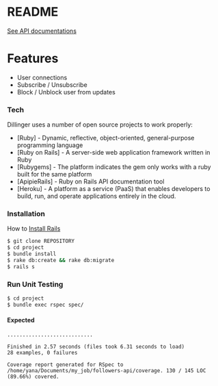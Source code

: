 # README

[See API documentations](https://followers-api.herokuapp.com/)

# Features

  - User connections
  - Subscribe / Unsubscribe
  - Block / Unblock user from updates

### Tech

Dillinger uses a number of open source projects to work properly:

* [Ruby] - Dynamic, reflective, object-oriented, general-purpose programming language
* [Ruby on Rails] - A server-side web application framework written in Ruby
* [Rubygems] - The platform indicates the gem only works with a ruby built for the same platform
* [ApipieRails] - Ruby on Rails API documentation tool
* [Heroku] - A platform as a service (PaaS) that enables developers to build, run, and operate applications entirely in the cloud.

### Installation

How to [Install Rails](http://installrails.com/)

```sh
$ git clone REPOSITORY
$ cd project
$ bundle install
$ rake db:create && rake db:migrate
$ rails s
```

### Run Unit Testing

```sh
$ cd project
$ bundle exec rspec spec/
```

#### Expected
```
............................

Finished in 2.57 seconds (files took 6.31 seconds to load)
28 examples, 0 failures

Coverage report generated for RSpec to /home/yana/Documents/my_job/followers-api/coverage. 130 / 145 LOC (89.66%) covered.
```
